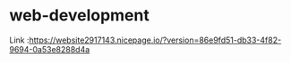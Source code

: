 # web-development
Link :https://website2917143.nicepage.io/?version=86e9fd51-db33-4f82-9694-0a53e8288d4a
